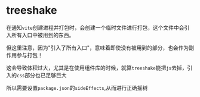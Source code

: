 # treeshake
在通知`vite`创建进程并打包时，会创建一个临时文件进行打包，这个文件中会引入所有入口中被用到的东西。

但这里注意，因为"引入了所有入口"，意味着即使没有被用到的部分，也会作为副作用参与打包！

这会导致体积过大，尤其是在使用组件库的时候，就算`treeshake`能把`js`去掉，引入的`css`部分也已足够巨大

所以需要设置`package.json`的`sideEffects`,从而进行正确摇树